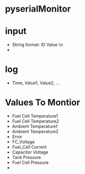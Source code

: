 # pyserialMonitor

# input
 - String format: ID Value \n
 - 

# log
 - Time, Value1, Value2, ...

# Values To Montior
 - Fuel Cell Temperature1 
 - Fuel Cell Temperature2
 - Ambient Temperature1
 - Ambient Temperature2
 - Error
 - FC_Voltage
 - Fuel_Cell Current
 - Capacitor Voltage
 - Tank Pressure
 - Fuel Cell Pressure
 - 
 

